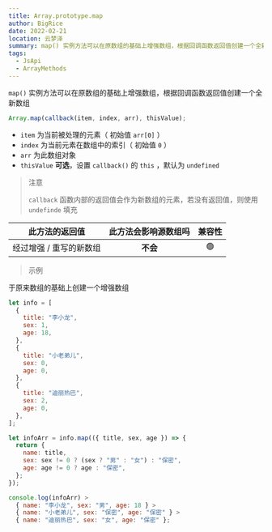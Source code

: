 ```yaml
---
title: Array.prototype.map
author: BigRice
date: 2022-02-21
location: 云梦泽
summary: map() 实例方法可以在原数组的基础上增强数组，根据回调函数返回值创建一个全新数组
tags:
  - JsApi
  - ArrayMethods
---
```


`map()` 实例方法可以在原数组的基础上增强数组，根据回调函数返回值创建一个全新数组

```js
Array.map(callback(item, index, arr), thisValue);
```

- `item` 为当前被处理的元素（ 初始值 `arr[0]` ）
- `index` 为当前元素在数组中的索引（ 初始值 `0` ）
- `arr` 为此数组对象
- `thisValue` **可选**，设置 `callback()` 的 `this` ，默认为 `undefined`

> 注意
>
> `callback` 函数内部的返回值会作为新数组的元素，若没有返回值，则使用 `undefinde` 填充

|     此方法的返回值      | 此方法会影响源数组吗 | 兼容性 |
| :---------------------: | :------------------: | :----: |
| 经过增强 / 重写的新数组 |       **不会**       |   🟢   |

> 示例

于原来数组的基础上创建一个增强数组

```js
let info = [
  {
    title: "李小龙",
    sex: 1,
    age: 18,
  },
  {
    title: "小老弟儿",
    sex: 0,
    age: 0,
  },
  {
    title: "迪丽热巴",
    sex: 2,
    age: 0,
  },
];

let infoArr = info.map(({ title, sex, age }) => {
  return {
    name: title,
    sex: sex != 0 ? (sex ? "男" : "女") : "保密",
    age: age != 0 ? age : "保密",
  };
});

console.log(infoArr) >
  { name: "李小龙", sex: "男", age: 18 } >
  { name: "小老弟儿", sex: "保密", age: "保密" } >
  { name: "迪丽热巴", sex: "女", age: "保密" };
```
